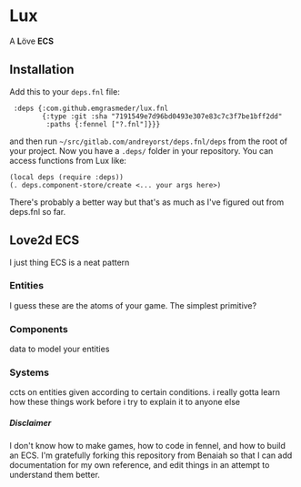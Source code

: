 # Lux
A **L**öve **ECS**

## Installation

Add this to your `deps.fnl` file:
```fennel
 :deps {:com.github.emgrasmeder/lux.fnl
        {:type :git :sha "7191549e7d96bd0493e307e83c7c3f7be1bff2dd"
         :paths {:fennel ["?.fnl"]}}}
```
and then run `~/src/gitlab.com/andreyorst/deps.fnl/deps` from the root of your project. Now you have a `.deps/` folder in your repository. 
You can access functions from Lux like:
```fennel
(local deps (require :deps))
(. deps.component-store/create <... your args here>)
```

There's probably a better way but that's as much as I've figured out from deps.fnl so far. 

## Love2d ECS

I just thing ECS is a neat pattern

### Entities

I guess these are the atoms of your game. The simplest primitive?

### Components

data to model your entities

### Systems

ccts on entities given according to certain conditions. i really gotta learn how these things work before i try to explain it to anyone else

##### Disclaimer
I don't know how to make games, how to code in fennel, and how to build an ECS. I'm gratefully forking this repository from Benaiah so that I can add documentation for my own reference, and edit things in an attempt to understand them better.
